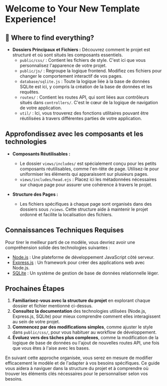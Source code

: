 # Welcome to Your New Template Experience!
## 🎨 Where to find everything?

- **Dossiers Principaux et Fichiers :** Découvrez comment le projet est structuré et où sont situés les composants essentiels.
  - `public/css/` : Contient les fichiers de style. C'est ici que vous personnalisez l'apparence de votre projet.
  - `public/js/` : Regroupe la logique frontend. Modifiez ces fichiers pour changer le comportement interactif de vos pages.
  - `database/sqlite.js` : Toute la logique liée à la base de données SQLite est ici, y compris la création de la base de données et les requêtes.
  - `routes/` : Contient les routes API, qui sont liées aux contrôleurs situés dans `controllers/`. C'est le cœur de la logique de navigation de votre application.
  - `util/` : Ici, vous trouverez des fonctions utilitaires pouvant être réutilisées à travers différentes parties de votre application.

## Approfondissez avec les composants et les technologies

- **Composants Réutilisables :**
  - Le dossier `views/includes/` est spécialement conçu pour les petits composants réutilisables, comme l'en-tête de page. Utilisez-le pour uniformiser les éléments qui apparaissent sur plusieurs pages.
  - `views/includes/head.ejs` : Placez ici les métadonnées nécessaires sur chaque page pour assurer une cohérence à travers le projet.

- **Structure des Pages :**
  - Les fichiers spécifiques à chaque page sont organisés dans des dossiers sous `/views`. Cette structure aide à maintenir le projet ordonné et facilite la localisation des fichiers.

## Connaissances Techniques Requises

Pour tirer le meilleur parti de ce modèle, vous devriez avoir une compréhension solide des technologies suivantes :
- [Node.js](https://www.w3schools.com/nodejs/default.asp) : Une plateforme de développement JavaScript côté serveur.
- [Express.js](https://expressjs.com/) : Un framework pour créer des applications web avec Node.js.
- [SQLite](https://www.sqlite.org/docs.html) : Un système de gestion de base de données relationnelle léger.

## Prochaines Étapes

1. **Familiarisez-vous avec la structure du projet** en explorant chaque dossier et fichier mentionné ci-dessus.
2. **Consultez la documentation** des technologies utilisées (Node.js, Express.js, SQLite) pour mieux comprendre comment elles interagissent au sein de votre projet.
3. **Commencez par des modifications simples**, comme ajuster le style dans `public/css/`, pour vous habituer au workflow de développement.
4. **Évoluez vers des tâches plus complexes**, comme la modification de la logique de base de données ou l'ajout de nouvelles routes API, une fois que vous êtes à l'aise avec les bases.

En suivant cette approche organisée, vous serez en mesure de modifier efficacement le modèle et de l'adapter à vos besoins spécifiques.
Ce guide vous aidera à naviguer dans la structure du projet et à comprendre où trouver les éléments clés nécessaires pour le personnaliser selon vos besoins.
